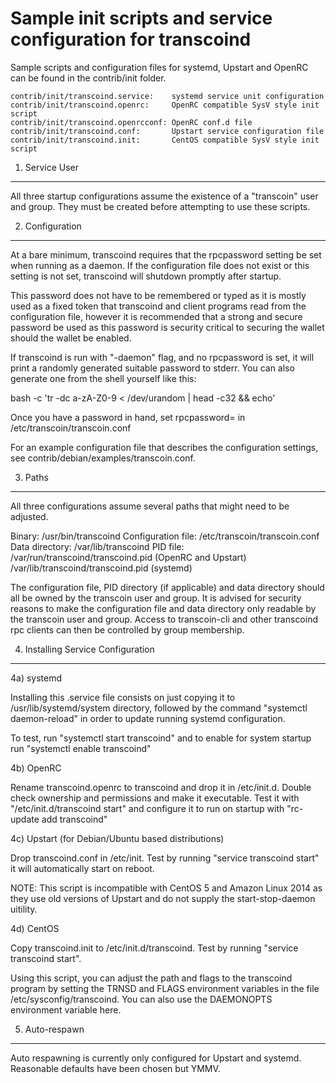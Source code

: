 Sample init scripts and service configuration for transcoind
==========================================================

Sample scripts and configuration files for systemd, Upstart and OpenRC
can be found in the contrib/init folder.

    contrib/init/transcoind.service:    systemd service unit configuration
    contrib/init/transcoind.openrc:     OpenRC compatible SysV style init script
    contrib/init/transcoind.openrcconf: OpenRC conf.d file
    contrib/init/transcoind.conf:       Upstart service configuration file
    contrib/init/transcoind.init:       CentOS compatible SysV style init script

1. Service User
---------------------------------

All three startup configurations assume the existence of a "transcoin" user
and group.  They must be created before attempting to use these scripts.

2. Configuration
---------------------------------

At a bare minimum, transcoind requires that the rpcpassword setting be set
when running as a daemon.  If the configuration file does not exist or this
setting is not set, transcoind will shutdown promptly after startup.

This password does not have to be remembered or typed as it is mostly used
as a fixed token that transcoind and client programs read from the configuration
file, however it is recommended that a strong and secure password be used
as this password is security critical to securing the wallet should the
wallet be enabled.

If transcoind is run with "-daemon" flag, and no rpcpassword is set, it will
print a randomly generated suitable password to stderr.  You can also
generate one from the shell yourself like this:

bash -c 'tr -dc a-zA-Z0-9 < /dev/urandom | head -c32 && echo'

Once you have a password in hand, set rpcpassword= in /etc/transcoin/transcoin.conf

For an example configuration file that describes the configuration settings,
see contrib/debian/examples/transcoin.conf.

3. Paths
---------------------------------

All three configurations assume several paths that might need to be adjusted.

Binary:              /usr/bin/transcoind
Configuration file:  /etc/transcoin/transcoin.conf
Data directory:      /var/lib/transcoind
PID file:            /var/run/transcoind/transcoind.pid (OpenRC and Upstart)
                     /var/lib/transcoind/transcoind.pid (systemd)

The configuration file, PID directory (if applicable) and data directory
should all be owned by the transcoin user and group.  It is advised for security
reasons to make the configuration file and data directory only readable by the
transcoin user and group.  Access to transcoin-cli and other transcoind rpc clients
can then be controlled by group membership.

4. Installing Service Configuration
-----------------------------------

4a) systemd

Installing this .service file consists on just copying it to
/usr/lib/systemd/system directory, followed by the command
"systemctl daemon-reload" in order to update running systemd configuration.

To test, run "systemctl start transcoind" and to enable for system startup run
"systemctl enable transcoind"

4b) OpenRC

Rename transcoind.openrc to transcoind and drop it in /etc/init.d.  Double
check ownership and permissions and make it executable.  Test it with
"/etc/init.d/transcoind start" and configure it to run on startup with
"rc-update add transcoind"

4c) Upstart (for Debian/Ubuntu based distributions)

Drop transcoind.conf in /etc/init.  Test by running "service transcoind start"
it will automatically start on reboot.

NOTE: This script is incompatible with CentOS 5 and Amazon Linux 2014 as they
use old versions of Upstart and do not supply the start-stop-daemon uitility.

4d) CentOS

Copy transcoind.init to /etc/init.d/transcoind. Test by running "service transcoind start".

Using this script, you can adjust the path and flags to the transcoind program by
setting the TRNSD and FLAGS environment variables in the file
/etc/sysconfig/transcoind. You can also use the DAEMONOPTS environment variable here.

5. Auto-respawn
-----------------------------------

Auto respawning is currently only configured for Upstart and systemd.
Reasonable defaults have been chosen but YMMV.
